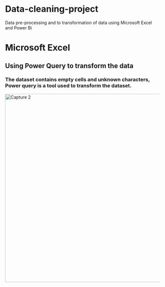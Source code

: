 # Data-cleaning-project
Data pre-processing and to transformation of data using Microsoft Excel and Power Bi

# Microsoft Excel
## Using Power Query to transform the data
### The dataset contains empty cells and unknown characters, Power query is a tool used to transform the dataset.

<img width="614" alt="Capture 2" src="https://github.com/Ruthjustice/Data-cleaning-project/assets/154422730/411f61e4-96cc-4172-b978-8f0a8ab4564e">
